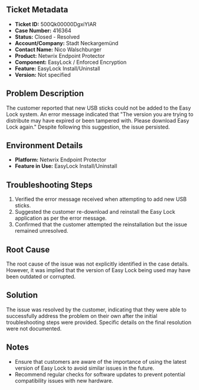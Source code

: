 ## Ticket Metadata
- **Ticket ID:** 500Qk00000DgxiYIAR
- **Case Number:** 416364
- **Status:** Closed - Resolved
- **Account/Company:** Stadt Neckargemünd
- **Contact Name:** Nico Walschburger
- **Product:** Netwrix Endpoint Protector
- **Component:** EasyLock / Enforced Encryption
- **Feature:** EasyLock Install/Uninstall
- **Version:** Not specified

## Problem Description
The customer reported that new USB sticks could not be added to the Easy Lock system. An error message indicated that "The version you are trying to distribute may have expired or been tampered with. Please download Easy Lock again." Despite following this suggestion, the issue persisted.

## Environment Details
- **Platform:** Netwrix Endpoint Protector
- **Feature in Use:** EasyLock Install/Uninstall

## Troubleshooting Steps
1. Verified the error message received when attempting to add new USB sticks.
2. Suggested the customer re-download and reinstall the Easy Lock application as per the error message.
3. Confirmed that the customer attempted the reinstallation but the issue remained unresolved.

## Root Cause
The root cause of the issue was not explicitly identified in the case details. However, it was implied that the version of Easy Lock being used may have been outdated or corrupted.

## Solution
The issue was resolved by the customer, indicating that they were able to successfully address the problem on their own after the initial troubleshooting steps were provided. Specific details on the final resolution were not documented.

## Notes
- Ensure that customers are aware of the importance of using the latest version of Easy Lock to avoid similar issues in the future.
- Recommend regular checks for software updates to prevent potential compatibility issues with new hardware.